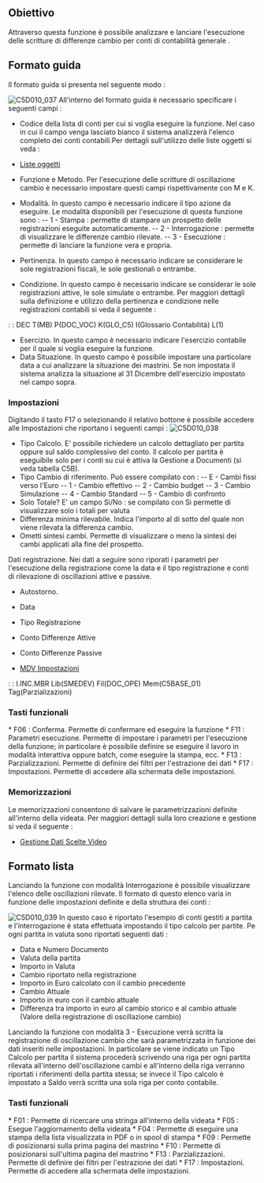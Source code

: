 ## Obiettivo

Attraverso questa funzione è possibile analizzare e lanciare l'esecuzione delle scritture di differenze cambio per conti di contabilità generale .

## Formato guida

Il formato guida si presenta nel seguente modo : 

![C5D010_037](http://doc.smeup.com/immagini/MBDOC_OGG-P_C5NOE54/C5D010_037.png)
All'interno del formato guida è necessario specificare i seguenti campi : 

 - Codice della lista di conti per cui si voglia eseguire la funzione. Nel caso in cui il campo venga lasciato bianco il sistema analizzerà l'elenco completo dei conti contabili.Per dettagli sull'utilizzo delle liste oggetti si veda : 

- [Liste oggetti](Sorgenti/DOC_OPE/TA/B£AMO/B£_LIS)

 - Funzione e Metodo. Per l'esecuzione delle scritture di oscillazione cambio è necessario impostare questi campi rispettivamente con M e K.
- Modalità. In questo campo è necessario indicare il tipo azione da eseguire. Le modalità disponibili per l'esecuzione di questa funzione sono : 
 -- 1 - Stampa :  permette di stampare un prospetto delle registrazioni eseguite automaticamente.
 -- 2 - Interrogazione :  permette di visualizzare le differenze cambio rilevate.
 -- 3 - Esecuzione :  permette di lanciare la funzione vera e propria.
 - Pertinenza. In questo campo è necessario indicare se considerare le sole registrazioni fiscali, le sole gestionali o entrambe.
 - Condizione. In questo campo è necessario indicare se considerar le sole registrazioni attive, le sole simulate o entrambe. Per maggiori dettagli sulla definizione e utilizzo della pertinenza e condizione nelle registrazioni contabili si veda il seguente : 

 :  : DEC T(MB) P(DOC_VOC) K(GLO_C5) I(Glossario Contabilità) L(1)

 - Esercizio. In questo campo è necessario indicare l'esercizio contabile per il quale si voglia eseguire la funzione.
 - Data Situazione. In questo campo è possibile impostare una particolare data a cui analizzare la situazione dei mastrini. Se non impostata il sistema analizza la situazione al 31 Dicembre dell'esercizio impostato nel campo sopra.


### Impostazioni
Digitando il tasto F17 o selezionando il relativo bottone è possibile accedere alle Impostazioni che riportano i seguenti campi : 
![C5D010_038](http://doc.smeup.com/immagini/MBDOC_OGG-P_C5NOE54/C5D010_038.png)
- Tipo Calcolo. E' possibile richiedere un calcolo dettagliato per partita oppure sul saldo complessivo del conto. Il calcolo per partita è eseguibile solo per i conti su cui è attiva la Gestione a Documenti (si veda tabella C5B).
- Tipo Cambio di riferimento. Può essere compilato con : 
-- E - Cambi fissi verso l'Euro
-- 1 - Cambio effettivo
-- 2 - Cambio budget
-- 3 - Cambio Simulazione
-- 4 - Cambio Standard
-- 5 - Cambio di confronto
- Solo Totale? E' un campo Sì/No :  se compilato con Sì permette di visualizzare solo i totali per valuta
- Differenza minima rilevabile. Indica l'importo al di sotto del quale non viene rilevata la differenza cambio.
- Ometti sintesi cambi. Permette di visualizzare o meno la sintesi dei cambi applicati alla fine del prospetto.

Dati registrazione. Nei dati a seguire sono riporati i parametri per l'esecuzione della registrazione come la data e il tipo registrazione e conti di rilevazione di oscillazioni attive e passive.

- Autostorno.
- Data
- Tipo Registrazione
- Conto Differenze Attive
- Conto Differenze Passive


- [MDV Impostazioni](Sorgenti/DOC_OPE/TA/B£AMO/C5C010_01)

 :  : I.INC.MBR Lib(SMEDEV) Fil(DOC_OPE) Mem(C5BASE_01) Tag(Parzializazioni)

### Tasti funzionali

 \* F06 :  Conferma. Permette di confermare ed eseguire la funzione
 \* F11 :  Parametri esecuzione. Permette di impostare i parametri per l'esecuzione della funzione; in particolare è possibile definire se eseguire il lavoro in modalità interattiva oppure batch, come eseguire la stampa, ecc.
 \* F13 :  Parzializzazioni. Permette di definire dei filtri per l'estrazione dei dati
 \* F17 :  Impostazioni. Permette di accedere alla schermata delle impostazioni.

### Memorizzazioni

Le memorizzazioni consentono di salvare le parametrizzazioni definite all'interno della videata. Per maggiori dettagli sulla loro creazione e gestione si veda il seguente : 

- [Gestione Dati Scelte Video](Sorgenti/OJ/PGM/B£MDV0)


## Formato lista
Lanciando la funzione con modalità Interrogazione è possibile visualizzare l'elenco delle oscillazioni rilevate. Il formato di questo elenco varia in funzione delle impostazioni definite e della struttura dei conti : 

![C5D010_039](http://doc.smeup.com/immagini/MBDOC_OGG-P_C5NOE54/C5D010_039.png)
In questo caso è riportato l'esempio di conti gestiti a partita e l'interrogazione è stata effettuata impostando il tipo calcolo per partite.
Pe ogni partita in valuta sono riportati seguenti dati : 

- Data e Numero Documento
- Valuta della partita
- Importo in Valuta
- Cambio riportato nella registrazione
- Importo in Euro calcolato con il cambio precedente
- Cambio Attuale
- Importo in euro con il cambio attuale
- Differenza tra importo in euro al cambio storico e al cambio attuale (Valore della registrazione di oscillazione cambio)


Lanciando la funzione con modalità 3 - Esecuzione verrà scritta la registrazione di oscillazione cambio che sarà parametrizzata in funzione dei dati inseriti nelle impostazioni.
In particolare se viene indicato un Tipo Calcolo per partita il sistema procederà scrivendo una riga per ogni partita rilevata all'interno dell'oscillazione cambi e all'interno della riga verranno riportati i riferimenti della partita stessa; se invece il Tipo calcolo è impostato a Saldo verrà scritta una sola riga per conto contabile.

### Tasti funzionali

 \* F01 :  Permette di ricercare una stringa all'interno della videata
 \* F05 :  Esegue l'aggiornamento della videata
 \* F04 :  Permette di eseguire una stampa della lista visualizzata in PDF o in spool di stampa
 \* F09 :  Permette di posizionarsi sulla prima pagina del mastrino
 \* F10 :  Permette di posizionarsi sull'ultima pagina del mastrino
 \* F13 :  Parzializzazioni. Permette di definire dei filtri per l'estrazione dei dati
 \* F17 :  Impostazioni. Permette di accedere alla schermata delle impostazioni.



